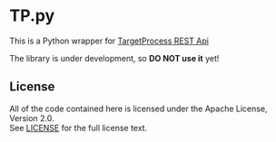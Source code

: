 TP.py
=====
This is a Python wrapper for [TargetProcess REST
Api](http://dev.targetprocess.com/rest/getting_started)

The library is under development, so **DO NOT use it** yet!

## License
All of the code contained here is licensed under the Apache License, Version
2.0.  
See [LICENSE](/LICENSE) for the full license text.
